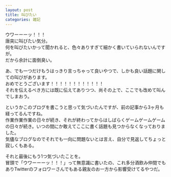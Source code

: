 ```yaml
---
layout: post
title: 叫びたい
categories: 雑記
---
```


ウワーーーッ！！！  
唐突に叫びたい気分。  
何を叫びたいかって聞かれると、色々ありすぎて細かく書いていられないんですが。  
だから余計に面倒臭い。

あ、でも一つだけもうはっきり言っちゃって良いやつで、しかも良い話題に関しての叫びがあります。  
おめでとうございます！！！！！！！！！！！！  
それを伝えるべき方には既に伝えてありつつ、尚その上で、ここでも改めて叫んでしまおう。

というかこのブログを書こうと思って気づいたんですが、前の記事から3ヶ月も経ってるんですね。  
作業作業作業の日々が続き、それが終わってからはしばらくゲームゲームゲームの日々が続き。いつの間にか敢えてここに書く話題も見つからなくなっておりました。  
気儘なブログなのでそれでも一向に問題ないとは言え、自分で見返してちょっと寂しくもある。

それと最後にもう1つ気づいたことを。  
冒頭で「ウワーーーッ！！！」って無意識に書いたの、これ多分酒飲み仲間でもありTwitterのフォロワーさんでもある親友のお一方から影響受けてるやつだ。
